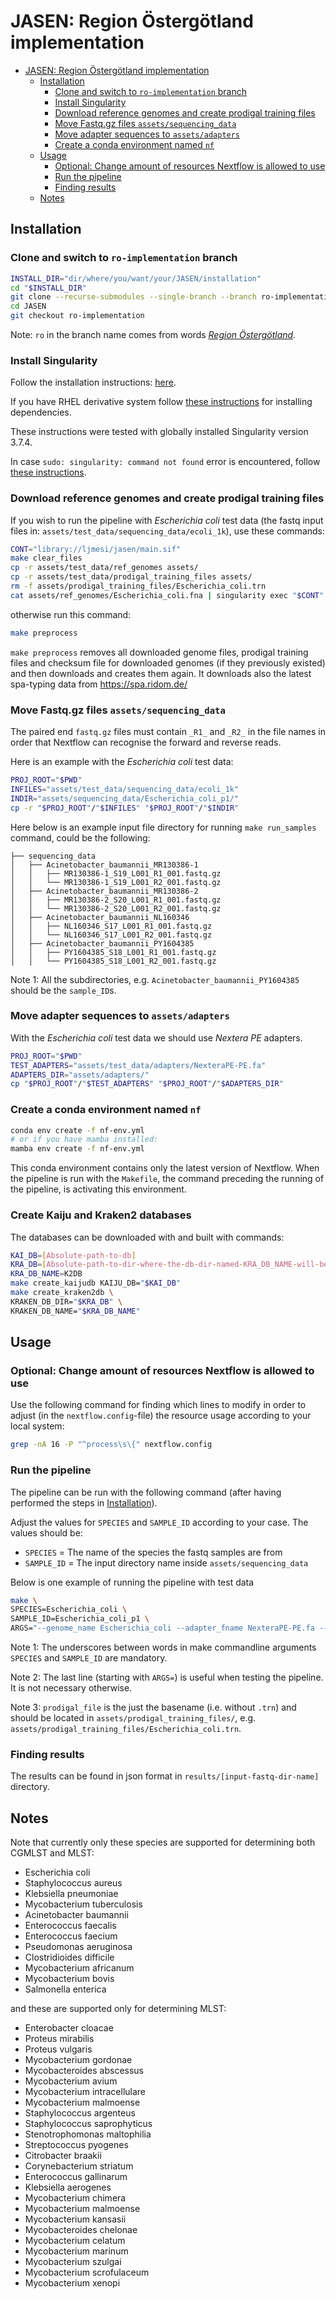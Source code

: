 # JASEN: Region Östergötland implementation

<!-- TOC -->

- [JASEN: Region Östergötland implementation](#jasen-region-östergötland-implementation)
  - [Installation](#installation)
    - [Clone and switch to `ro-implementation` branch](#clone-and-switch-to-ro-implementation-branch)
    - [Install Singularity](#install-singularity)
    - [Download reference genomes and create prodigal training files](#download-reference-genomes-and-create-prodigal-training-files)
    - [Move Fastq.gz files `assets/sequencing_data`](#move-fastqgz-files-assetssequencing_data)
    - [Move adapter sequences to `assets/adapters`](#move-adapter-sequences-to-assetsadapters)
    - [Create a conda environment named `nf`](#create-a-conda-environment-named-nf)
  - [Usage](#usage)
    - [Optional: Change amount of resources Nextflow is allowed to use](#optional-change-amount-of-resources-nextflow-is-allowed-to-use)
    - [Run the pipeline](#run-the-pipeline)
    - [Finding results](#finding-results)
  - [Notes](#notes)

<!-- /TOC -->

## Installation

### Clone and switch to `ro-implementation` branch

```bash
INSTALL_DIR="dir/where/you/want/your/JASEN/installation"
cd "$INSTALL_DIR"
git clone --recurse-submodules --single-branch --branch ro-implementation https://github.com/Genomic-Medicine-Linkoping/JASEN.git
cd JASEN
git checkout ro-implementation
```

Note: `ro` in the branch name comes from words *[Region Östergötland](https://www.regionostergotland.se/)*.

### Install Singularity

Follow the installation instructions: [here](https://sylabs.io/guides/3.8/user-guide/quick_start.html 'Quick installation steps').

If you have RHEL derivative system follow [these instructions](https://sylabs.io/guides/3.0/user-guide/installation.html#install-dependencies 'Installing dependencies with yum/rpm') for installing dependencies.

These instructions were tested with globally installed Singularity version 3.7.4.

In case `sudo: singularity: command not found` error is encountered, follow [these instructions](https://sylabs.io/guides/2.5/user-guide/troubleshooting.html#error-running-singularity-with-sudo 'Error running singularity with sudo').

### Download reference genomes and create prodigal training files

If you wish to run the pipeline with *Escherichia coli* test data (the fastq input files in: `assets/test_data/sequencing_data/ecoli_1k`), use these commands:

```bash
CONT="library://ljmesi/jasen/main.sif"
make clear_files
cp -r assets/test_data/ref_genomes assets/
cp -r assets/test_data/prodigal_training_files assets/
rm -f assets/prodigal_training_files/Escherichia_coli.trn
cat assets/ref_genomes/Escherichia_coli.fna | singularity exec "$CONT" prodigal -p single -t assets/prodigal_training_files/Escherichia_coli.trn
```

otherwise run this command: 

```bash
make preprocess
```

`make preprocess` removes all downloaded genome files, prodigal training files and checksum file for downloaded genomes (if they previously existed) and then downloads and creates them again. It downloads also the latest spa-typing data from https://spa.ridom.de/

### Move Fastq.gz files `assets/sequencing_data`

The paired end `fastq.gz` files must contain `_R1_` and `_R2_` in the file names in order that Nextflow can recognise the forward and reverse reads.

Here is an example with the *Escherichia coli* test data:

```bash
PROJ_ROOT="$PWD"
INFILES="assets/test_data/sequencing_data/ecoli_1k"
INDIR="assets/sequencing_data/Escherichia_coli_p1/"
cp -r "$PROJ_ROOT"/"$INFILES" "$PROJ_ROOT"/"$INDIR"
```

Here below is an example input file directory for running `make run_samples` command, could be the following:

```
├── sequencing_data
│   ├── Acinetobacter_baumannii_MR130386-1
│   │   ├── MR130386-1_S19_L001_R1_001.fastq.gz
│   │   └── MR130386-1_S19_L001_R2_001.fastq.gz
│   ├── Acinetobacter_baumannii_MR130386-2
│   │   ├── MR130386-2_S20_L001_R1_001.fastq.gz
│   │   └── MR130386-2_S20_L001_R2_001.fastq.gz
│   ├── Acinetobacter_baumannii_NL160346
│   │   ├── NL160346_S17_L001_R1_001.fastq.gz
│   │   └── NL160346_S17_L001_R2_001.fastq.gz
│   ├── Acinetobacter_baumannii_PY1604385
│   │   ├── PY1604385_S18_L001_R1_001.fastq.gz
│   │   └── PY1604385_S18_L001_R2_001.fastq.gz
```

Note 1: All the subdirectories, e.g. `Acinetobacter_baumannii_PY1604385` should be the `sample_ID`s. 

### Move adapter sequences to `assets/adapters`

With the *Escherichia coli* test data we should use *Nextera PE* adapters.

```bash
PROJ_ROOT="$PWD"
TEST_ADAPTERS="assets/test_data/adapters/NexteraPE-PE.fa"
ADAPTERS_DIR="assets/adapters/"
cp "$PROJ_ROOT"/"$TEST_ADAPTERS" "$PROJ_ROOT"/"$ADAPTERS_DIR"
```

### Create a conda environment named `nf`

```bash
conda env create -f nf-env.yml
# or if you have mamba installed:
mamba env create -f nf-env.yml
```

This conda environment contains only the latest version of Nextflow. When the pipeline is run with the `Makefile`, the command preceding the running of the pipeline, is activating this environment.  

### Create Kaiju and Kraken2 databases

The databases can be downloaded with and built with commands:
```bash
KAI_DB=[Absolute-path-to-db]
KRA_DB=[Absolute-path-to-dir-where-the-db-dir-named-KRA_DB_NAME-will-be-created]
KRA_DB_NAME=K2DB
make create_kaijudb KAIJU_DB="$KAI_DB"
make create_kraken2db \
KRAKEN_DB_DIR="$KRA_DB" \
KRAKEN_DB_NAME="$KRA_DB_NAME"
```

## Usage

### Optional: Change amount of resources Nextflow is allowed to use

Use the following command for finding which lines to modify in order to adjust (in the `nextflow.config`-file) the resource usage according to your local system:

```bash
grep -nA 16 -P "^process\s\{" nextflow.config
```

### Run the pipeline

The pipeline can be run with the following command (after having performed the steps in [Installation](#installation)).

Adjust the values for `SPECIES` and `SAMPLE_ID` according to your case. The values should be:

- `SPECIES` = The name of the species the fastq samples are from
- `SAMPLE_ID` = The input directory name inside `assets/sequencing_data`

Below is one example of running the pipeline with test data

```bash
make \
SPECIES=Escherichia_coli \
SAMPLE_ID=Escherichia_coli_p1 \
ARGS="--genome_name Escherichia_coli --adapter_fname NexteraPE-PE.fa --prodigal_file Escherichia_coli"
```

Note 1: The underscores between words in make commandline arguments `SPECIES` and `SAMPLE_ID` are mandatory.

Note 2: The last line (starting with `ARGS=`) is useful when testing the pipeline. It is not necessary otherwise. 

Note 3: `prodigal_file` is the just the basename (i.e. without `.trn`) and should be located in `assets/prodigal_training_files/`, e.g. `assets/prodigal_training_files/Escherichia_coli.trn`.

### Finding results

The results can be found in json format in `results/[input-fastq-dir-name]` directory. 

## Notes

Note that currently only these species are supported for determining both CGMLST and MLST:
- Escherichia coli
- Staphylococcus aureus
- Klebsiella pneumoniae
- Mycobacterium tuberculosis
- Acinetobacter baumannii
- Enterococcus faecalis
- Enterococcus faecium
- Pseudomonas aeruginosa
- Clostridioides difficile
- Mycobacterium africanum
- Mycobacterium bovis
- Salmonella enterica

and these are supported only for determining MLST:
- Enterobacter cloacae
- Proteus mirabilis
- Proteus vulgaris
- Mycobacterium gordonae
- Mycobacteroides abscessus
- Mycobacterium avium
- Mycobacterium intracellulare
- Mycobacterium malmoense
- Staphylococcus argenteus
- Staphylococcus saprophyticus
- Stenotrophomonas maltophilia
- Streptococcus pyogenes
- Citrobacter braakii
- Corynebacterium striatum
- Enterococcus gallinarum
- Klebsiella aerogenes
- Mycobacterium chimera
- Mycobacterium malmoense
- Mycobacterium kansasii
- Mycobacteroides chelonae
- Mycobacterium celatum
- Mycobacterium marinum
- Mycobacterium szulgai
- Mycobacterium scrofulaceum
- Mycobacterium xenopi

